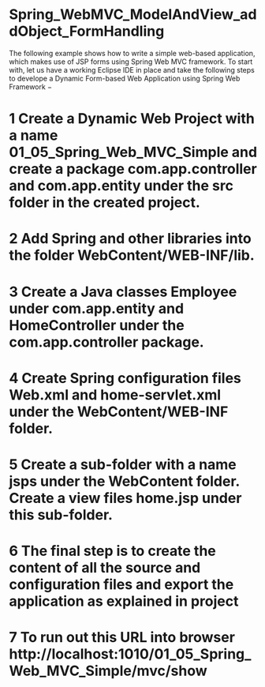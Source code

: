 # Spring_WebMVC_ModelAndView_addObject_FormHandling
The following example shows how to write a simple web-based application, which makes use of JSP forms using Spring Web MVC framework. To start with, let us have a working Eclipse IDE in place and take the following steps to develope a Dynamic Form-based Web Application using Spring Web Framework −


# 1	Create a Dynamic Web Project with a name 01_05_Spring_Web_MVC_Simple and create a package com.app.controller and com.app.entity under the src folder in the created project.

# 2	Add Spring and other libraries into the folder WebContent/WEB-INF/lib.

# 3	Create a Java classes Employee under com.app.entity and HomeController under the com.app.controller package.
# 4	Create Spring configuration files Web.xml and home-servlet.xml under the WebContent/WEB-INF folder.

# 5	Create a sub-folder with a name jsps under the WebContent folder. Create a view files home.jsp under this sub-folder.

# 6	The final step is to create the content of all the source and configuration files and export the application as explained in project

# 7 To run out this URL into browser http://localhost:1010/01_05_Spring_Web_MVC_Simple/mvc/show
